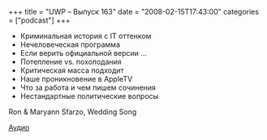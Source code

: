+++
title = "UWP – Выпуск 163"
date = "2008-02-15T17:43:00"
categories = ["podcast"]
+++


- Криминальная история с IT оттенком
- Нечеловеческая программа
- Если верить официальной версии ...
- Потепление vs. похолодания
- Критическая масса подходит
- Наше проникновение в AppleTV
- Что за работа и чем пишем сочинения
- Нестандартные политические вопросы

Ron & Maryann Sfarzo, Wedding Song

[Аудио](https://podcast.umputun.com/media/ump_podcast163.mp3)
<audio src="https://podcast.umputun.com/media/ump_podcast163.mp3" preload="none">